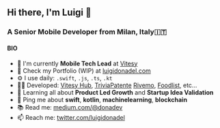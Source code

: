 ## Hi there, I'm Luigi 👋

### A Senior Mobile Developer from Milan, Italy🇮🇹

#### BIO

- 🏢 I'm currently **Mobile Tech Lead** at [Vitesy](https://vitesy.com)
- 🔨 Check my Portfolio (WIP) at [luigidonadel.com](https://luigidonadel.com)
- ⚙️ I use daily: `.swift`, `.js`, `.ts`, `.kt`
- 🧑‍💻 Developed: [Vitesy Hub](https://apps.apple.com/it/app/vitesy-hub/id1459078334), [TriviaPatente](https://triviapatente.github.io/) [Rivemo](https://play.google.com/store/apps/details?id=it.wedigital.rivemo&hl=it&gl=US), [Foodlist](https://apps.apple.com/us/app/foodlist/id1407984350), etc…
- 🌱 Learning all about **Product Led Growth** and **Startup Idea Validation**
- 💬 Ping me about **swift**, **kotlin**, **machinelearning**, **blockchain**
- 📚 Read me: [medium.com/@donadev](https://medium.com/@donadev)
- 📫 Reach me: [twitter.com/luigidonadel](https://twitter.com/luigidonadel)
